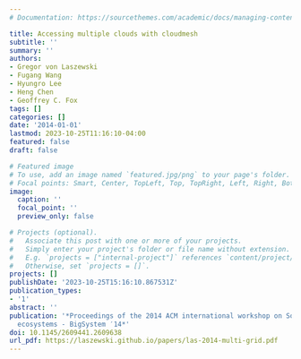 ```yaml
---
# Documentation: https://sourcethemes.com/academic/docs/managing-content/

title: Accessing multiple clouds with cloudmesh
subtitle: ''
summary: ''
authors:
- Gregor von Laszewski
- Fugang Wang
- Hyungro Lee
- Heng Chen
- Geoffrey C. Fox
tags: []
categories: []
date: '2014-01-01'
lastmod: 2023-10-25T11:16:10-04:00
featured: false
draft: false

# Featured image
# To use, add an image named `featured.jpg/png` to your page's folder.
# Focal points: Smart, Center, TopLeft, Top, TopRight, Left, Right, BottomLeft, Bottom, BottomRight.
image:
  caption: ''
  focal_point: ''
  preview_only: false

# Projects (optional).
#   Associate this post with one or more of your projects.
#   Simply enter your project's folder or file name without extension.
#   E.g. `projects = ["internal-project"]` references `content/project/deep-learning/index.md`.
#   Otherwise, set `projects = []`.
projects: []
publishDate: '2023-10-25T15:16:10.867531Z'
publication_types:
- '1'
abstract: ''
publication: '*Proceedings of the 2014 ACM international workshop on Software-defined
  ecosystems - BigSystem ′14*'
doi: 10.1145/2609441.2609638
url_pdf: https://laszewski.github.io/papers/las-2014-multi-grid.pdf
---
```

